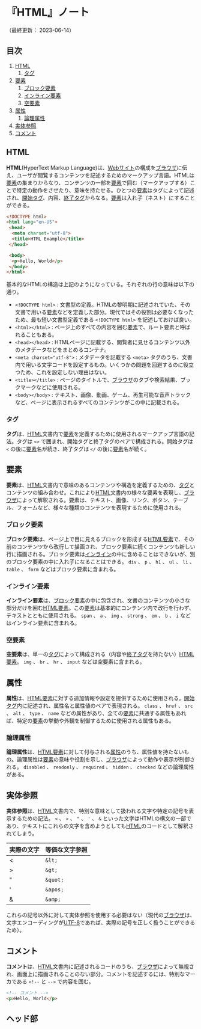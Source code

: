 # 『HTML』ノート

（最終更新： 2023-06-14）


## 目次

1. [HTML](#html)
	1. [タグ](#タグ)
1. [要素](#要素)
	1. [ブロック要素](#ブロック要素)
	1. [インライン要素](#インライン要素)
	1. [空要素](#空要素)
1. [属性](#属性)
	1. [論理属性](#論理属性)
1. [実体参照](#実体参照)
1. [コメント](#コメント)


## HTML

**HTML**(HyperText Markup Language)は、[Webサイト](../../../../network/_/chapters/web.md#web)の構成を[ブラウザ](../../../../network/_/chapters/web.md#webブラウザ)に伝え、ユーザが閲覧するコンテンツを記述するためのマークアップ言語。HTMLは[要素](#要素)の集まりからなり、コンテンツの一部を[要素](#要素)で囲む（マークアップする）ことで特定の動作をさせたり、意味を持たせる。ひとつの[要素](#要素)はタグによって記述され、[開始タグ](#タグ)、内容、[終了タグ](#終了タグ)からなる。[要素](#要素)は入れ子（ネスト）にすることができる。

```html
<!DOCTYPE html>
<html lang="en-US">
 <head>
  <meta charset="utf-8">
  <title>HTML Example</title>
 </head>

 <body>
  <p>Hello, World</p>
 </body>
</html>
```

基本的なHTMLの構造は上記のようになっている。それぞれの行の意味は以下の通り。

- `<!DOCTYPE html>` : 文書型の定義。HTMLの黎明期に記述されていた、その文書で用いる[要素](#要素)などを定義した部分。現代ではその役割は必要なくなったため、最も短い文書型定義である `<!DOCTYPE html>` を記述しておけば良い。
- `<html></html>` : ページ上のすべての内容を囲む[要素](#要素)で、ルート要素と呼ばれることもある。
- `<head></head>` : HTMLページに記載する、閲覧者に見せるコンテンツ以外のメタデータなどをまとめるコンテナ。
- `<meta charset="utf-8">` : メタデータを記載する `<meta>` タグのうち、文書内で用いる文字コードを設定するもの。いくつかの問題を回避するのに役立つため、これを設定しない理由はない。
- `<title></title>` : ページのタイトルで、[ブラウザ](../../../../network/_/chapters/web.md#webブラウザ)のタブや検索結果、ブックマークなどに使用される。
- `<body></body>` : テキスト、画像、動画、ゲーム、再生可能な音声トラックなど、ページに表示されるすべてのコンテンツがこの中に記載される。

### タグ

**タグ**は、[HTML](#html)文書内で[要素](#要素)を定義するために使用されるマークアップ言語の記法。タグは `<>` で囲まれ、開始タグと終了タグのペアで構成される。開始タグは `<` の後に[要素](#要素)名が続き、終了タグは `</` の後に[要素](#要素)名が続く。


## 要素

**要素**は、[HTML](#html)文書内で意味のあるコンテンツや構造を定義するための、[タグ](#タグ)とコンテンツの組み合わせ。これにより[HTML](#html)文書内の様々な要素を表現し、[ブラウザ](../../../../network/_/chapters/web.md#webブラウザ)によって解釈される。要素は、テキスト、画像、リンク、ボタン、テーブル、フォームなど、様々な種類のコンテンツを表現するために使用される。

### ブロック要素

**ブロック要素**は、ページ上で目に見えるブロックを形成する[HTML](#html)[要素](#要素)で、その前のコンテンツから改行して描画され、ブロック要素に続くコンテンツも新しい行に描画される。ブロック要素は[インライン](#インライン要素)の中に含めることはできないが、別のブロック要素の中に入れ子になることはできる。 `div` 、 `p` 、 `h1` 、 `ul` 、 `li` 、 `table` 、 `form` などはブロック要素に含まれる。

### インライン要素

**インライン要素**は、[ブロック要素](#ブロック要素)の中に包含され、文書のコンテンツの小さな部分だけを囲む[HTML](#html)[要素](#要素)。この[要素](#要素)は基本的にコンテンツ内で改行を行わず、テキストとともに使用される。 `span` 、 `a` 、 `img` 、 `strong` 、 `em` 、 `b` 、 `i` などはインライン要素に含まれる。

### 空要素

**空要素**は、単一の[タグ](#タグ)によって構成される（内容や[終了タグ](#タグ)を持たない）[HTML](#html)[要素](#要素)。 `img` 、 `br` 、 `hr` 、 `input` などは空要素に含まれる。


## 属性

**属性**は、[HTML](#html)[要素](#要素)に対する追加情報や設定を提供するために使用される。[開始タグ](#タグ)内に記述され、属性名と属性値のペアで表現される。 `class` 、 `href` 、 `src` 、 `alt` 、 `type` 、 `name` などの属性があり、全ての[要素](#要素)に共通する属性もあれば、特定の[要素](#要素)の挙動や外観を制御するために使用される属性もある。

### 論理属性

**論理属性**は、[HTML](#html)[要素](#要素)に対して付与される[属性](#属性)のうち、属性値を持たないもの。論理属性は[要素](#要素)の意味や役割を示し、[ブラウザ](../../../../network/_/chapters/web.md#webブラウザ)によって動作や表示が制御される。 `disabled` 、 `readonly` 、 `required` 、 `hidden` 、 `checked` などの論理属性がある。


## 実体参照

**実体参照**は、[HTML](#html)文書内で、特別な意味として扱われる文字や特定の記号を表示するための記法。 `<` 、 `>` 、 `"` 、 `'` 、 `&` といった文字はHTMLの構文の一部であり、テキストにこれらの文字を含めようとしても[HTML](#html)のコードとして解釈されてしまう。

| 実際の文字 | 等価な文字参照 |
| ---------- | -------------- |
| <          | `&lt;`         |
| >          | `&gt;`         |
| "          | `&quot;`       |
| '          | `&apos;`       |
| &          | `&amp;`        |

これらの記号以外に対して実体参照を使用する必要はない（現代の[ブラウザ](../../../../network/_/chapters/web.md#webブラウザ)は、文字エンコーディングが[UTF-8](../../../../basics/information_theory/_/chapters/character_representation.md#unicode)であれば、実際の記号を正しく扱うことができるため）。


## コメント

**コメント**は、[HTML](#html)文書内に記述されるコードのうち、[ブラウザ](../../../../network/_/chapters/web.md#webブラウザ)によって無視され、画面上に描画されることのない部分。コメントを記述するには、特別なマーカである `<!--` と `-->` で内容を囲む。

```html
<!-- コメント -->
<p>Hello, World</p>
```


## ヘッド部
